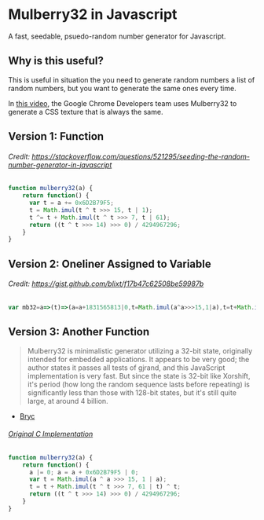 # Mulberry32 in Javascript
A fast, seedable, psuedo-random number generator for Javascript.

## Why is this useful? 
This is useful in situation the you need to generate random numbers a list of random numbers, but you want to generate the same ones every time. 

In [this video](https://www.youtube.com/watch?v=ALKqavp9Fg0&ab_channel=GoogleChromeDevelopers), the Google Chrome Developers team uses Mulberry32 to generate a CSS texture that is always the same.


## Version 1: Function
###### Credit: https://stackoverflow.com/questions/521295/seeding-the-random-number-generator-in-javascript
```javascript
function mulberry32(a) {
    return function() {
      var t = a += 0x6D2B79F5;
      t = Math.imul(t ^ t >>> 15, t | 1);
      t ^= t + Math.imul(t ^ t >>> 7, t | 61);
      return ((t ^ t >>> 14) >>> 0) / 4294967296;
    }
}
```

## Version 2: Oneliner Assigned to Variable
###### Credit: https://gist.github.com/blixt/f17b47c62508be59987b
```javascript
var mb32=a=>(t)=>(a=a+1831565813|0,t=Math.imul(a^a>>>15,1|a),t=t+Math.imul(t^t>>>7,61|t)^t,(t^t>>>14)>>>0)/2**32;
```

## Version 3: Another Function
>Mulberry32 is minimalistic generator utilizing a 32-bit state, originally intended for embedded applications. It appears to be very good; the author states it passes all tests of gjrand, and this JavaScript implementation is very fast. But since the state is 32-bit like Xorshift, it's period (how long the random sequence lasts before repeating) is significantly less than those with 128-bit states, but it's still quite large, at around 4 billion.
- [Bryc](https://github.com/bryc/code/blob/master/jshash/PRNGs.md)

###### [Original C Implementation](https://gist.github.com/tommyettinger/46a874533244883189143505d203312c)

```javascript
function mulberry32(a) {
    return function() {
      a |= 0; a = a + 0x6D2B79F5 | 0;
      var t = Math.imul(a ^ a >>> 15, 1 | a);
      t = t + Math.imul(t ^ t >>> 7, 61 | t) ^ t;
      return ((t ^ t >>> 14) >>> 0) / 4294967296;
    }
}
```

